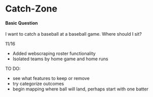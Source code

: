 # Catch-Zone

#### Basic Question

I want to catch a baseball at a baseball game. Where should I sit?

11/16

- Added webscraping roster functionality
- Isolated teams by home game and home runs

TO DO:

- see what features to keep or remove
- try categorize outcomes
- begin mapping where ball will land, perhaps start with one batter
